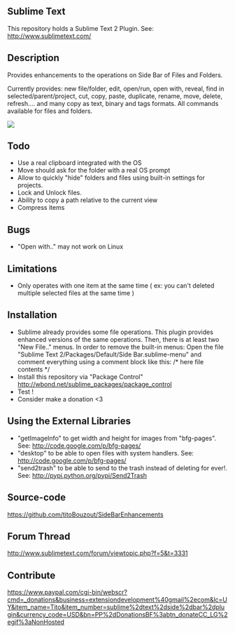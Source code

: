 Sublime Text
------------------

This repository holds a Sublime Text 2 Plugin. See: http://www.sublimetext.com/

Description
------------------

Provides enhancements to the operations on Side Bar of Files and Folders.

Currently provides: new file/folder, edit, open/run, open with, reveal, find in selected/parent/project, cut, copy, paste, duplicate, rename, move, delete, refresh.... and many copy as text, binary and tags formats. All commands available for files and folders.

<img src="http://dl.dropbox.com/u/43596449/tito/sublime/SideBar/screenshot.png" border="0"/>

Todo
------------------
 
 * Use a real clipboard integrated with the OS
 * Move should ask for the folder with a real OS prompt
 * Allow to quickly "hide" folders and files using built-in settings for projects.
 * Lock and Unlock files.
 * Ability to copy a path relative to the current view
 * Compress items
 
Bugs
------------------
 * "Open with.." may not work on Linux

Limitations
------------------

* Only operates with one item at the same time ( ex: you can't deleted multiple selected files at the same time )

Installation
------------------

* Sublime already provides some file operations. This plugin provides enhanced versions of the same operations. Then, there is at least two "New File.." menus. In order to remove the built-in menus: Open the file "Sublime Text 2/Packages/Default/Side Bar.sublime-menu" and comment everything using a comment block like this: /* here file contents */
* Install this repository via "Package Control" http://wbond.net/sublime_packages/package_control
* Test !
* Consider make a donation <3

Using the External Libraries
------------------
 * "getImageInfo" to get width and height for images from "bfg-pages". See: http://code.google.com/p/bfg-pages/
 * "desktop" to be able to open files with system handlers. See: http://code.google.com/p/bfg-pages/
 * "send2trash" to be able to send to the trash instead of deleting for ever!. See: http://pypi.python.org/pypi/Send2Trash

Source-code
------------------

https://github.com/titoBouzout/SideBarEnhancements

Forum Thread
------------------

http://www.sublimetext.com/forum/viewtopic.php?f=5&t=3331

Contribute
------------------

https://www.paypal.com/cgi-bin/webscr?cmd=_donations&business=extensiondevelopment%40gmail%2ecom&lc=UY&item_name=Tito&item_number=sublime%2dtext%2dside%2dbar%2dplugin&currency_code=USD&bn=PP%2dDonationsBF%3abtn_donateCC_LG%2egif%3aNonHosted
